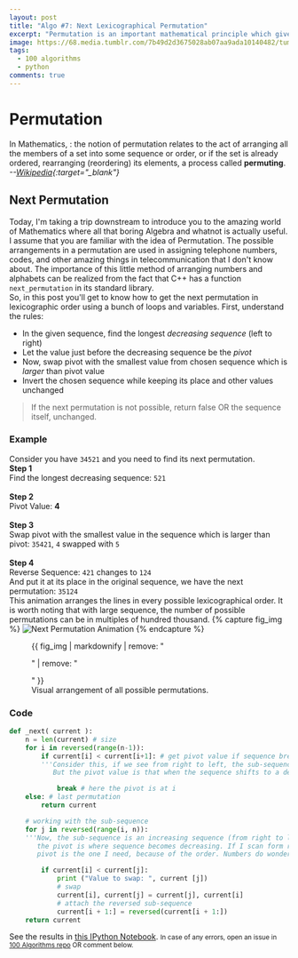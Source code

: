 ```yaml
---
layout: post
title: "Algo #7: Next Lexicographical Permutation"
excerpt: "Permutation is an important mathematical principle which gives a way to arrange things. This algorithm finds the next permutation in lexicographical order."
image: https://68.media.tumblr.com/7b49d2d3675028ab07aa9ada10140482/tumblr_omnpkkeJWj1w0dccho1_400.gif
tags: 
  - 100 algorithms
  - python
comments: true
---
```

# Permutation
In Mathematics,
:  the notion of permutation relates to the act of arranging all the members of a set into some sequence or order, or if the set is already ordered, rearranging (reordering) its elements, a process called **permuting**. <cite>--[Wikipedia](https://en.wikipedia.org/wiki/Permutation){:target="_blank"}</cite>

## Next Permutation
Today, I'm taking a trip downstream to introduce you to the amazing world of Mathematics where all that boring Algebra and whatnot is actually useful.<br/>
I assume that you are familiar with the idea of Permutation. The possible arrangements in a permutation are used in assigning telephone numbers, codes, and other amazing things in telecommunication that I don't know about. The importance of this little method of arranging numbers and alphabets can be realized from the fact that C++ has a function `next_permutation` in its standard library.<br />
So, in this post you'll get to know how to get the next permutation in lexicographic order using a bunch of loops and variables. First, understand the rules:
* In the given sequence, find the longest _decreasing sequence_ (left to right)
* Let the value just before the decreasing sequence be the _pivot_
* Now, swap pivot with the smallest value from chosen sequence which is _larger_ than pivot value
* Invert the chosen sequence while keeping its place and other values unchanged

> If the next permutation is not possible, return false OR the sequence itself, unchanged.

### Example
Consider you have `34521` and you need to find its next permutation. <br />
**Step 1**<br />
Find the longest decreasing sequence: `521`<br />
<br />
**Step 2**<br />
Pivot Value: **4**<br />
<br />
**Step 3**<br />
Swap pivot with the smallest value in the sequence which is larger than pivot: `35421`, `4` swapped with `5`<br />
<br />
**Step 4**<br />
Reverse Sequence: `421` changes to `124`<br />
And put it at its place in the original sequence, we have the next permutation: `35124`<br />
This animation arranges the lines in every possible lexicographical order. It is worth noting that with large sequence, the number of possible permutations can be in multiples of hundred thousand.
{% capture fig_img %}
![Next Permutation Animation](https://68.media.tumblr.com/7b49d2d3675028ab07aa9ada10140482/tumblr_omnpkkeJWj1w0dccho1_400.gif)
{% endcapture %}
<figure>
  {{ fig_img | markdownify | remove: "<p>" | remove: "</p>" }}
  <figcaption>Visual arrangement of all possible permutations.</figcaption>
</figure>

### Code
```python
def _next( current ):
    n = len(current) # size
    for i in reversed(range(n-1)):
        if current[i] < current[i+1]: # get pivot value if sequence breaks
        '''Consider this, if we see from right to left, the sub-sequence that we need to find is now increasing sequence.
           But the pivot value is that when the sequence shifts to a decreasing one, this is how I found pivot value'''

            break # here the pivot is at i
    else: # last permutation
        return current

    # working with the sub-sequence
    for j in reversed(range(i, n)):
    '''Now, the sub-sequence is an increasing sequence (from right to left, see the 'reversed' keyword), and
       the pivot is where sequence becomes decreasing. If I scan form right, the first value that is larger than
       pivot is the one I need, because of the order. Numbers do wonders!'''

        if current[i] < current[j]:
            print ("Value to swap: ", current [j])
            # swap
            current[i], current[j] = current[j], current[i]
            # attach the reversed sub-sequence
            current[i + 1:] = reversed(current[i + 1:])
    return current
```

See the results in [this IPython Notebook](https://github.com/rhasnainanwar/100_days_of_algorithms/blob/master/Algo_07_-_Next_Permutation.ipynb).
<small>In case of any errors, open an issue in [100 Algorithms repo](https://github.com/rhasnainanwar/100_days_of_algorithms/issues/new) OR comment below.</small>